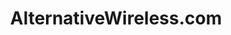 ---
title: "AlternativeWireless.com"
url: /san-antonio/alternativewireless-com/
shop: electronics
---